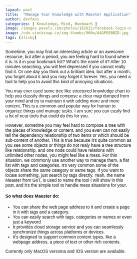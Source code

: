 ```yaml
---
layout: post
title:  "Manage Your Knowledge with Maester Application"
author: devfans
categories: [ Knowledge, Mind, Bookmark ]
image: /images.pexels.com/photos/162622/facebook-login-office-laptop-business-162622.jpeg?cs=srgb&dl=communication-connection-data-162622.jpg&fm=jpg
image: /cdn.stocksnap.io/img-thumbs/960w/A4GPO5BBZD.jpg
tags: [sticky]
---
```


Sometime, you may find an interesting article or an awesome resource, but after a period, you are feeling hard to found where it is. Is it in your bookmark list? What's the name of it? After 10 minutes searching, you will feel depressed if you cannot really find it. Or one day you think out a brilliant idea, but after a month, you forget about it and you may forget it forever. Yes, you need a tool to help you to avoid this kind of annoying situations.

You may ever used some tree like structured knowledge chart to help you classify things and compose a clear map dumped from your mind and try to maintain it with adding more and more content. This is a common and popular way for human to organize things and manage tasks. I am sure you can easily find a lot of neat tools that could do this for you. 

However, sometime you may feel hard to compose a tree with the pieces of knowledge or content, and you even can not easily tell the dependency relationship of two items or which should be sub-content of another. This is true because it's quite common as you see some objects or things do not realy have a tree structure like relationship, and one node could have relations with unlimited other nodes, you might feel like a mess. For this situation, we commonly use another way to manage them, a flat list with tags and categories. It's very common some of the objects share the same category or same tags. If you want to locate something, just search by tags directly. Yeah, the name Measter from GoT, is used to name the tool I will show in this post, and it's the simple tool to handle mess situations for your.

#### So what does Maester do:

- You can share the web page address to it and create a page in it with tags and a category.
- You can easily search with tags, categories or names or even just a keyword
- It provides cloud storage service and you can seamlessly synchronize things across platforms or devices.
- It's designed to support common content types, like a webpage address, a piece of text or other rich contents.

Currently only MacOS versiona and IOS version are available.

<link rel="stylesheet" href="https://unpkg.com/flickity@2/dist/flickity.min.css">
<script src="https://unpkg.com/flickity@2/dist/flickity.pkgd.min.js"></script>
<!-- JavaScript -->

<style>
/* external css: flickity.css */

* { box-sizing: border-box; }

body { font-family: sans-serif; }
.main-carousel {
  width: 50%;
  margin: 0 auto;
}
.carousel {
}

.carousel-cell {
  width: 100%;
  /*height: 400px;*/
  margin-right: 10px;
  /*background: #333;*/
}

.carousel-cell-image {
  display: block;
  /*max-height: 100%;*/
  margin: 0 auto;
  width: 100%;
  opacity: 0;
  -webkit-transition: opacity 0.4s;
          transition: opacity 0.4s;
}

/* fade in lazy loaded image */
.carousel-cell-image.flickity-lazyloaded,
.carousel-cell-image.flickity-lazyerror {
  opacity: 1;
}
</style>
<p>
<div class="main-carousel" style="width: 100%" data-flickity='{ "cellAlign": "left", "contain": true, "lazyLoad": true }' js-flickity>
  <div class="carousel-cell">
    <img class="carousel-cell-image" data-flickity-lazyload="/assets/images/maester/maester_mac_0.png" alt="Maester mac 0" />
  </div>
  <div class="carousel-cell">
    <img class="carousel-cell-image" data-flickity-lazyload="/assets/images/maester/maester_mac_1.png" alt="Maester mac 1" />
  </div>
  <div class="carousel-cell">
    <img class="carousel-cell-image" data-flickity-lazyload="/assets/images/maester/maester_mac_2.png" alt="Maester mac 2" />
  </div>
</div>
</p>


<p>
<div class="main-carousel" data-flickity='{ "cellAlign": "left", "contain": true, "lazyLoad": true }' js-flickity>
  <div class="carousel-cell">
    <img class="carousel-cell-image" data-flickity-lazyload="/assets/images/maester/maester_ios_0.png" alt="Maester ios 0" />
  </div>
  <div class="carousel-cell">
    <img class="carousel-cell-image" data-flickity-lazyload="/assets/images/maester/maester_ios_1.png" alt="Maester ios 1" />
  </div>
  <div class="carousel-cell">
    <img class="carousel-cell-image" data-flickity-lazyload="/assets/images/maester/maester_ios_2.png" alt="Maester ios 2" />
  </div>
  <div class="carousel-cell">
    <img class="carousel-cell-image" data-flickity-lazyload="/assets/images/maester/maester_ios_3.png" alt="Maester ios 3" />
  </div>
  <div class="carousel-cell">
    <img class="carousel-cell-image" data-flickity-lazyload="/assets/images/maester/maester_ios_4.png" alt="Maester ios 4" />
  </div>
</div>
</p>

